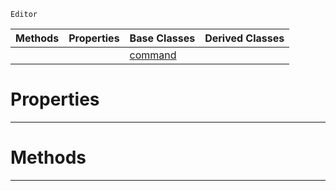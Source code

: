  `Editor`

|Methods|Properties|Base Classes|Derived Classes|
|---|---|---|---|
| | |[command](https://github.com/ZilchEngine/ZilchDocs/blob/master/code_reference/class_reference/command.md)| |


 #  Properties


---  
 #  Methods


---  
 

 